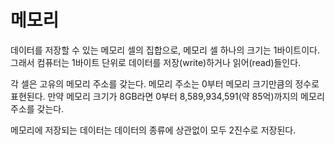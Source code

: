 # 메모리

데이터를 저장할 수 있는 메모리 셀의 집합으로, 메모리 셀 하나의 크기는 1바이트이다.
그래서 컴퓨터는 1바이트 단위로 데이터를 저장(write)하거나 읽어(read)들인다.

각 셀은 고유의 메모리 주소를 갖는다. 메모리 주소는 0부터 메모리 크기만큼의 정수로 표현된다.
만약 메모리 크기가 8GB라면 0부터 8,589,934,591(약 85억)까지의 메모리 주소를 갖는다.

메모리에 저장되는 데이터는 데이터의 종류에 상관없이 모두 2진수로 저장된다.
